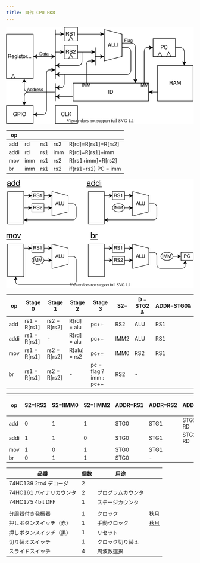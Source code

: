 ```yaml
---
title: 自作 CPU RK8
---
```


![](img/arch.dio.svg)

| op   |     |     |     |                      |
| ---- | --- | --- | --- | -------------------- |
| add  | rd  | rs1 | rs2 | R[rd]=R[rs1]+R[rs2]  |
| addi | rd  | rs1 | imm | R[rd]=R[rs1]+imm     |
| mov  | imm | rs1 | rs2 | R[rs1+imm]=R[rs2]    |
| br   | imm | rs1 | rs2 | if(rs1=rs2) PC = imm |

![](img/decode.dio.svg)

| op   | Stage 0      | Stage 1      | Stage 2      | Stage 3                | S2=  | D = STG2 & | ADDR=STG0& |
| ---- | ------------ | ------------ | ------------ | ---------------------- | ---- | ---------- | ---------- |
| add  | rs1 = R[rs1] | rs2 = R[rs2] | R[rd] = alu  | pc++                   | RS2  | ALU        | RS1        |
| addi | rs1 = R[rs1] | -            | R[rd] = alu  | pc++                   | IMM2 | ALU        | RS1        |
| mov  | rs1 = R[rs1] | rs2 = R[rs2] | R[alu] = rs2 | pc++                   | IMM0 | RS2        | RS1        |
| br   | rs1 = R[rs1] | rs2 = R[rs2] | -            | pc = flag ? imm : pc++ | RS2  | -          |

| op   | S2=!RS2 | S2=!IMM0 | S2=!IMM2 | ADDR=RS1 | ADDR=RS2 | ADDR=RD   | D = STG2 & | ADDR=STG0& |
| ---- | ------- | -------- | -------- | -------- | -------- | --------- | ---------- | ---------- |
| add  | 0       | 1        | 1        | STG0     | STG1     | STG2 & RD |            |            |
| addi | 1       | 1        | 0        | STG0     | STG1     | STG2 & RD |            |            |
| mov  | 1       | 0        | 1        | STG0     | STG1     |           |            |            |
| br   | 0       | 1        | 1        | STG0     | -        |           |            |            |

| 品番                     | 個数 | 用途               |                                                       |
| ------------------------ | ---- | ------------------ | ----------------------------------------------------- |
| 74HC139 2to4 デコーダ    | 2    |                    |                                                       |
| 74HC161 バイナリカウンタ | 2    | プログラムカウンタ |                                                       |
| 74HC175 4bit DFF         | 1    | ステージカウンタ   |                                                       |
|                          |      |                    |                                                       |
| 分周器付き発振器         | 1    | クロック           | [秋月](https://akizukidenshi.com/catalog/g/gP-01685/) |
| 押しボタンスイッチ（赤） | 1    | 手動クロック       | [秋月](https://akizukidenshi.com/catalog/g/gP-11669/) |
| 押しボタンスイッチ（黒） | 1    | リセット           |                                                       |
| 切り替えスイッチ         | 1    | クロック切り替え   |                                                       |
| スライドスイッチ         | 4    | 周波数選択         |                                                       |
